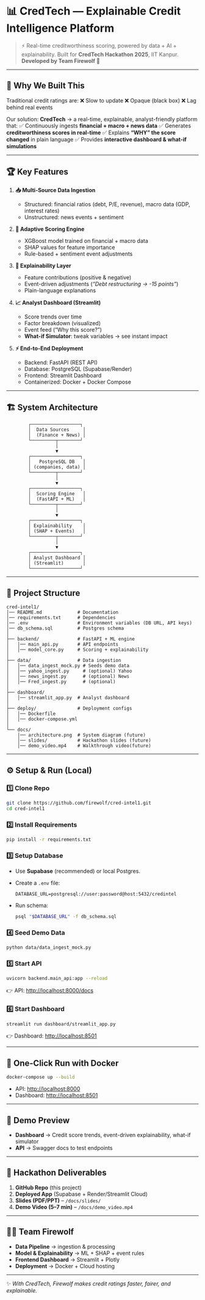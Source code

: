 # 📊 CredTech — Explainable Credit Intelligence Platform

> ⚡ Real-time creditworthiness scoring, powered by data + AI + explainability.
> Built for **CredTech Hackathon 2025**, IIT Kanpur.
> **Developed by Team Firewolf 🐺**

---

## 🌟 Why We Built This

Traditional credit ratings are:
❌ Slow to update
❌ Opaque (black box)
❌ Lag behind real events

Our solution: **CredTech** → a real-time, explainable, analyst-friendly platform that:
✅ Continuously ingests **financial + macro + news data**
✅ Generates **creditworthiness scores in real-time**
✅ Explains **“WHY” the score changed** in plain language
✅ Provides **interactive dashboard & what-if simulations**

---

## 🏆 Key Features

1. **📥 Multi-Source Data Ingestion**

   * Structured: financial ratios (debt, P/E, revenue), macro data (GDP, interest rates)
   * Unstructured: news events + sentiment

2. **🤖 Adaptive Scoring Engine**

   * XGBoost model trained on financial + macro data
   * SHAP values for feature importance
   * Rule-based + sentiment event adjustments

3. **🔎 Explainability Layer**

   * Feature contributions (positive & negative)
   * Event-driven adjustments (*“Debt restructuring → -15 points”*)
   * Plain-language explanations

4. **📈 Analyst Dashboard (Streamlit)**

   * Score trends over time
   * Factor breakdown (visualized)
   * Event feed (“Why this score?”)
   * **What-if Simulator**: tweak variables → see instant impact

5. **⚡ End-to-End Deployment**

   * Backend: FastAPI (REST API)
   * Database: PostgreSQL (Supabase/Render)
   * Frontend: Streamlit Dashboard
   * Containerized: Docker + Docker Compose

---

## 🏗 System Architecture

```
        ┌──────────────────┐
        │  Data Sources     │
        │  (Finance + News) │
        └─────────┬────────┘
                  │
                  ▼
        ┌──────────────────┐
        │   PostgreSQL DB   │
        │ (companies, data) │
        └─────────┬────────┘
                  │
                  ▼
        ┌──────────────────┐
        │  Scoring Engine   │
        │  (FastAPI + ML)   │
        └─────────┬────────┘
                  │
                  ▼
        ┌──────────────────┐
        │ Explainability    │
        │ (SHAP + Events)   │
        └─────────┬────────┘
                  │
                  ▼
        ┌──────────────────┐
        │ Analyst Dashboard │
        │ (Streamlit)       │
        └──────────────────┘
```

---

## 📂 Project Structure

```
cred-intel1/
│── README.md             # Documentation
│── requirements.txt      # Dependencies
│── .env                  # Environment variables (DB URL, API keys)
│── db_schema.sql         # Postgres schema
│
├── backend/              # FastAPI + ML engine
│   │── main_api.py       # API endpoints
│   │── model_core.py     # Scoring + explainability
│
├── data/                 # Data ingestion
│   │── data_ingest_mock.py # Seeds demo data
│   │── yahoo_ingest.py     # (optional) Yahoo 
│   │── news_ingest.py      # (optional) News 
│   │── Fred_ingest.py      # (optional)  
│
├── dashboard/
│   │── streamlit_app.py  # Analyst dashboard
│
├── deploy/               # Deployment configs
│   │── Dockerfile
│   │── docker-compose.yml
│
└── docs/
    │── architecture.png  # System diagram (future)
    │── slides/           # Hackathon slides (future)
    │── demo_video.mp4    # Walkthrough video(future)
```

---

## ⚙️ Setup & Run (Local)

### 1️⃣ Clone Repo

```bash
git clone https://github.com/firewolf/cred-intel1.git
cd cred-intel1
```

### 2️⃣ Install Requirements

```bash
pip install -r requirements.txt
```

### 3️⃣ Setup Database

* Use **Supabase** (recommended) or local Postgres.
* Create a `.env` file:

  ```
  DATABASE_URL=postgresql://user:password@host:5432/credintel
  ```
* Run schema:

  ```bash
  psql "$DATABASE_URL" -f db_schema.sql
  ```

### 4️⃣ Seed Demo Data

```bash
python data/data_ingest_mock.py
```

### 5️⃣ Start API

```bash
uvicorn backend.main_api:app --reload
```

👉 API: [http://localhost:8000/docs](http://localhost:8000/docs)

### 6️⃣ Start Dashboard

```bash
streamlit run dashboard/streamlit_app.py
```

👉 Dashboard: [http://localhost:8501](http://localhost:8501)

---

## 🚀 One-Click Run with Docker

```bash
docker-compose up --build
```

* API: [http://localhost:8000](http://localhost:8000)
* Dashboard: [http://localhost:8501](http://localhost:8501)

---

## 🎥 Demo Preview

* **Dashboard** → Credit score trends, event-driven explainability, what-if simulator
* **API** → Swagger docs to test endpoints

---

## 🏅 Hackathon Deliverables

1. **GitHub Repo** (this project)
2. **Deployed App** (Supabase + Render/Streamlit Cloud)
3. **Slides (PDF/PPT)** – `/docs/slides/`
4. **Demo Video (5–7 min)** – `/docs/demo_video.mp4`

---

## 👩‍💻 Team Firewolf

* **Data Pipeline** → ingestion & processing
* **Model & Explainability** → ML + SHAP + event rules
* **Frontend Dashboard** → Streamlit + Plotly
* **Deployment** → Docker + Cloud hosting

---

✨ *With CredTech, Firewolf makes credit ratings faster, fairer, and explainable.*

